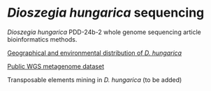 # _Dioszegia hungarica_ sequencing
 _Dioszegia hungarica_ PDD-24b-2 whole genome sequencing article bioinformatics methods.

[Geographical and environmental distribution of _D. hungarica_](https://jarriged.github.io/Dioszegia_hungarica_sequencing/scripts/Dioszegia_spacial_analyses_notebook.html)

[Public WGS metagenome dataset](https://jarriged.github.io/Dioszegia_hungarica_sequencing/data/WGS_metaSRA_v2.tsv)

Transposable elements mining in _D. hungarica_ (to be added)
